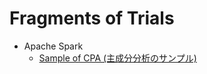 # Fragments of Trials

- Apache Spark
  - [Sample of CPA (主成分分析のサンプル)](https://github.com/mas178/fragments/blob/master/spark/CPA.scala)
